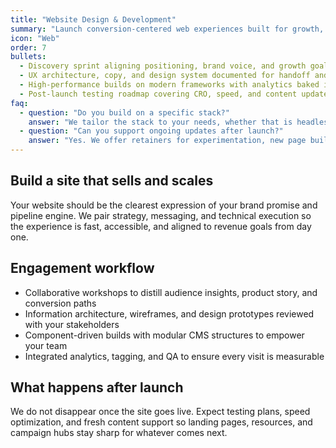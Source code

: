 ```yaml
---
title: "Website Design & Development"
summary: "Launch conversion-centered web experiences built for growth, performance, and ongoing experimentation."
icon: "Web"
order: 7
bullets:
  - Discovery sprint aligning positioning, brand voice, and growth goals
  - UX architecture, copy, and design system documented for handoff and iteration
  - High-performance builds on modern frameworks with analytics baked in
  - Post-launch testing roadmap covering CRO, speed, and content updates
faq:
  - question: "Do you build on a specific stack?"
    answer: "We tailor the stack to your needs, whether that is headless Next.js, Webflow, or a hybrid CMS. Every engagement prioritizes maintainability and speed."
  - question: "Can you support ongoing updates after launch?"
    answer: "Yes. We offer retainers for experimentation, new page builds, and performance enhancements so your site keeps pace with campaigns."
---
```


## Build a site that sells and scales

Your website should be the clearest expression of your brand promise and pipeline engine. We pair strategy, messaging, and technical execution so the experience is fast, accessible, and aligned to revenue goals from day one.

## Engagement workflow

- Collaborative workshops to distill audience insights, product story, and conversion paths
- Information architecture, wireframes, and design prototypes reviewed with your stakeholders
- Component-driven builds with modular CMS structures to empower your team
- Integrated analytics, tagging, and QA to ensure every visit is measurable

## What happens after launch

We do not disappear once the site goes live. Expect testing plans, speed optimization, and fresh content support so landing pages, resources, and campaign hubs stay sharp for whatever comes next.
